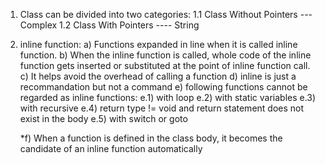 1. Class can be divided into two categories:
    1.1 Class Without Pointers --- Complex
    1.2 Class With Pointers ---- String

2. inline function: 
    a) Functions expanded in line when it is called inline function. 
    b) When the inline function is called, whole code of the inline function
        gets inserted or substituted at the point of inline function call.
    c) It helps avoid the overhead of calling a function
    d) inline is just a recommandation but not a command
    e) following functions cannot be regarded as inline functions:
        e.1) with loop
        e.2) with static variables
        e.3) with recursive
        e.4) return type != void and return statement does not exist in the body
        e.5) with switch or goto
    
    *f) When a function is defined in the class body, it becomes the candidate of 
        an inline function automatically
    